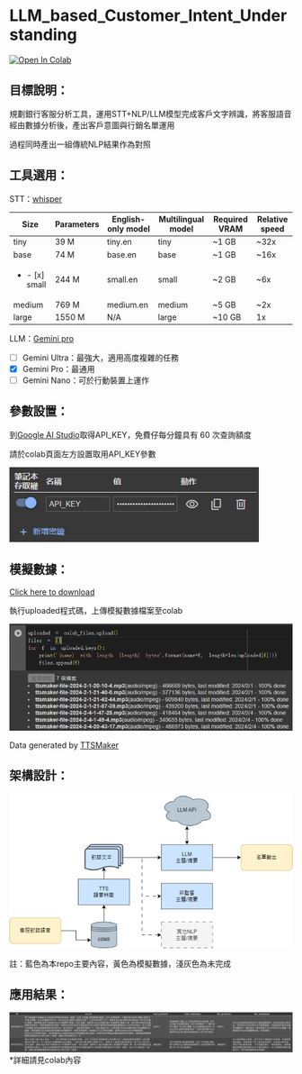 # LLM_based_Customer_Intent_Understanding
[![Open In Colab](https://colab.research.google.com/assets/colab-badge.svg)](https://colab.research.google.com/github/SWhite4han/LLM_based_Customer_Intent_Understanding/blob/main/LLM.ipynb)

## 目標說明：
規劃銀行客服分析工具，運用STT+NLP/LLM模型完成客戶文字辨識，將客服語音經由數據分析後，產出客戶意圖與行銷名單運用

過程同時產出一組傳統NLP結果作為對照

## 工具選用：

STT：[whisper](https://github.com/openai/whisper#available-models-and-languages)

|Size|Parameters|English-only model|Multilingual model|Required VRAM|Relative speed|
|----|----|----|----|----|----|
|tiny|39 M|tiny.en|tiny|~1 GB|~32x|
|base|74 M|base.en|base|~1 GB|~16x|
|<ul><li>- [x] small</li>|244 M|small.en|small|~2 GB|~6x|
|medium|769 M|medium.en|medium|~5 GB|~2x|
|large|1550 M|N/A|large|~10 GB|1x|

LLM：[Gemini pro](https://deepmind.google/technologies/gemini/#introduction)

- [ ] Gemini Ultra：最強大，適用高度複雜的任務
- [x] Gemini Pro：最通用
- [ ] Gemini Nano：可於行動裝置上運作

## 參數設置：
到[Google AI Studio](https://makersuite.google.com/app/apikey)取得API_KEY，免費仔每分鐘具有 60 次查詢額度

請於colab頁面左方設置取用API_KEY參數

![image](https://github.com/SWhite4han/LLM_based_Customer_Intent_Understanding/blob/main/src/images/API_KEY.PNG)

## 模擬數據：
[Click here to download](https://drive.google.com/drive/folders/1jPWk3mf_NvkubCNWWNZYust0bmrs5CiP?usp=sharing)

執行uploaded程式碼，上傳模擬數據檔案至colab

![image](https://github.com/SWhite4han/LLM_based_Customer_Intent_Understanding/blob/main/src/images/upload_tts_file.PNG)

Data generated by [TTSMaker](https://ttsmaker.com/)

## 架構設計：
![image](https://github.com/SWhite4han/LLM_based_Customer_Intent_Understanding/blob/main/src/images/%E6%9E%B6%E6%A7%8B%E5%9C%96.png)

註：藍色為本repo主要內容，黃色為模擬數據，淺灰色為未完成

## 應用結果：

![image](https://github.com/SWhite4han/LLM_based_Customer_Intent_Understanding/blob/main/src/images/result_sample.PNG)
*詳細請見colab內容

